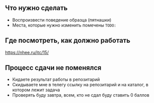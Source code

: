 ## Что нужно сделать

* Воспроизвести поведение образца (пятнашки)
* Места, которые нужно изменить помечены `TODO:`

## Где посмотреть, как должно работать

 https://nhee.ru/itc/15/

## Процесс сдачи не поменялся

 * Кидаете результат работы в репозитарий
 * Скидываете мне в телегу ссылку на репозитарий и на каталог, в котором лежит задача
 * Проверять буду завтра, всем, кто не сдал буду ставить 0 баллов
